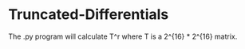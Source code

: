 ﻿# Truncated-Differentials

The .py program will calculate T^r where T is a 2^{16} * 2^{16} matrix. 

